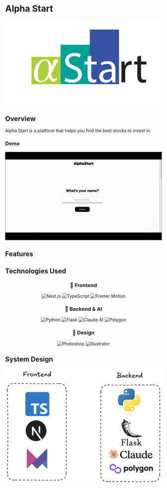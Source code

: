 # Alpha Start

![Alpha Start Logo](./assets/alphastart.jpg)

## Overview

Alpha Start is a platform that helps you find the best stocks to invest in.

### Demo

![Demo](./assets/demo.gif)

## Features

## Technologies Used

<div align="center">
  <h3>🚀 Frontend</h3>
  
  ![Next.js](https://img.shields.io/badge/-Next.js-000000?style=for-the-badge&logo=next.js&logoColor=white)
  ![TypeScript](https://img.shields.io/badge/-TypeScript-3178C6?style=for-the-badge&logo=typescript&logoColor=white)
  ![Framer Motion](https://img.shields.io/badge/-Framer%20Motion-0055FF?style=for-the-badge&logo=framer&logoColor=white)
  
  <h3>🧠 Backend & AI</h3>
  
  ![Python](https://img.shields.io/badge/-Python-3776AB?style=for-the-badge&logo=python&logoColor=white)
  ![Flask](https://img.shields.io/badge/-Flask-000000?style=for-the-badge&logo=flask&logoColor=white)
  ![Claude AI](https://img.shields.io/badge/-Claude%20AI-5A67D8?style=for-the-badge&logo=anthropic&logoColor=white)
  ![Polygon](https://img.shields.io/badge/-Polygon-8247E5?style=for-the-badge&logo=polygon&logoColor=white)
  
  <h3>🎨 Design</h3>
  
  ![Photoshop](https://img.shields.io/badge/-Photoshop-31A8FF?style=for-the-badge&logo=adobe-photoshop&logoColor=white)
  ![Illustrator](https://img.shields.io/badge/-Illustrator-FF9A00?style=for-the-badge&logo=adobe-illustrator&logoColor=white)
</div>


## System Design

![System Design](./assets/sysdesign.png)



